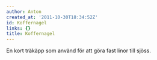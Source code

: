 ```yaml
---
author: Anton
created_at: '2011-10-30T18:34:52Z'
id: Koffernagel
links: {}
title: Koffernagel
---
```


En kort träkäpp som använd för att göra fast linor till sjöss.
